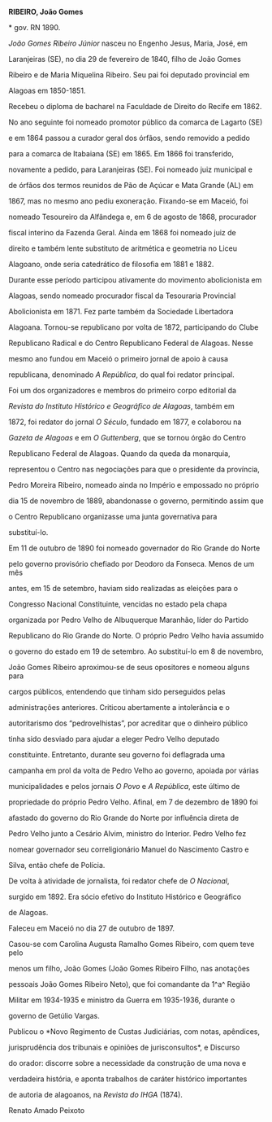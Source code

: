 **RIBEIRO, João Gomes**



\* gov. RN 1890.



*João Gomes Ribeiro Júnior* nasceu no Engenho Jesus, Maria, José, em

Laranjeiras (SE), no dia 29 de fevereiro de 1840, filho de João Gomes

Ribeiro e de Maria Miquelina Ribeiro. Seu pai foi deputado provincial em

Alagoas em 1850-1851.



Recebeu o diploma de bacharel na Faculdade de Direito do Recife em 1862.

No ano seguinte foi nomeado promotor público da comarca de Lagarto (SE)

e em 1864 passou a curador geral dos órfãos, sendo removido a pedido

para a comarca de Itabaiana (SE) em 1865. Em 1866 foi transferido,

novamente a pedido, para Laranjeiras (SE). Foi nomeado juiz municipal e

de órfãos dos termos reunidos de Pão de Açúcar e Mata Grande (AL) em

1867, mas no mesmo ano pediu exoneração. Fixando-se em Maceió, foi

nomeado Tesoureiro da Alfândega e, em 6 de agosto de 1868, procurador

fiscal interino da Fazenda Geral. Ainda em 1868 foi nomeado juiz de

direito e também lente substituto de aritmética e geometria no Liceu

Alagoano, onde seria catedrático de filosofia em 1881 e 1882.



Durante esse período participou ativamente do movimento abolicionista em

Alagoas, sendo nomeado procurador fiscal da Tesouraria Provincial

Abolicionista em 1871. Fez parte também da Sociedade Libertadora

Alagoana. Tornou-se republicano por volta de 1872, participando do Clube

Republicano Radical e do Centro Republicano Federal de Alagoas. Nesse

mesmo ano fundou em Maceió o primeiro jornal de apoio à causa

republicana, denominado *A República*, do qual foi redator principal.

Foi um dos organizadores e membros do primeiro corpo editorial da

*Revista do Instituto Histórico e Geográfico de Alagoas*, também em

1872, foi redator do jornal *O Século*, fundado em 1877, e colaborou na

*Gazeta de Alagoas* e em *O Guttenberg*, que se tornou órgão do Centro

Republicano Federal de Alagoas. Quando da queda da monarquia,

representou o Centro nas negociações para que o presidente da província,

Pedro Moreira Ribeiro, nomeado ainda no Império e empossado no próprio

dia 15 de novembro de 1889, abandonasse o governo, permitindo assim que

o Centro Republicano organizasse uma junta governativa para

substituí-lo.



Em 11 de outubro de 1890 foi nomeado governador do Rio Grande do Norte

pelo governo provisório chefiado por Deodoro da Fonseca. Menos de um mês

antes, em 15 de setembro, haviam sido realizadas as eleições para o

Congresso Nacional Constituinte, vencidas no estado pela chapa

organizada por Pedro Velho de Albuquerque Maranhão, líder do Partido

Republicano do Rio Grande do Norte. O próprio Pedro Velho havia assumido

o governo do estado em 19 de setembro. Ao substituí-lo em 8 de novembro,

João Gomes Ribeiro aproximou-se de seus opositores e nomeou alguns para

cargos públicos, entendendo que tinham sido perseguidos pelas

administrações anteriores. Criticou abertamente a intolerância e o

autoritarismo dos “pedrovelhistas”, por acreditar que o dinheiro público

tinha sido desviado para ajudar a eleger Pedro Velho deputado

constituinte. Entretanto, durante seu governo foi deflagrada uma

campanha em prol da volta de Pedro Velho ao governo, apoiada por várias

municipalidades e pelos jornais *O Povo* e *A República*, este último de

propriedade do próprio Pedro Velho. Afinal, em 7 de dezembro de 1890 foi

afastado do governo do Rio Grande do Norte por influência direta de

Pedro Velho junto a Cesário Alvim, ministro do Interior. Pedro Velho fez

nomear governador seu correligionário Manuel do Nascimento Castro e

Silva, então chefe de Polícia.



De volta à atividade de jornalista, foi redator chefe de *O Nacional*,

surgido em 1892. Era sócio efetivo do Instituto Histórico e Geográfico

de Alagoas.



Faleceu em Maceió no dia 27 de outubro de 1897.



Casou-se com Carolina Augusta Ramalho Gomes Ribeiro, com quem teve pelo

menos um filho, João Gomes (João Gomes Ribeiro Filho, nas anotações

pessoais João Gomes Ribeiro Neto), que foi comandante da 1^a^ Região

Militar em 1934-1935 e ministro da Guerra em 1935-1936, durante o

governo de Getúlio Vargas.



Publicou o *Novo Regimento de Custas Judiciárias, com notas, apêndices,

jurisprudência dos tribunais e opiniões de jurisconsultos*, e Discurso

do orador: discorre sobre a necessidade da construção de uma nova e

verdadeira história, e aponta trabalhos de caráter histórico importantes

de autoria de alagoanos, na *Revista do IHGA* (1874).



Renato Amado Peixoto



